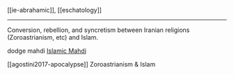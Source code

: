 [[ie-abrahamic]], [[eschatology]]

---

Conversion, rebellion, and syncretism between Iranian religions (Zoroastrianism, etc) and Islam.

dodge mahdi
[Islamic Mahdi](https://en.wikipedia.org/wiki/Mahdi)


[[agostini2017-apocalypse]] Zoroastrianism & Islam
